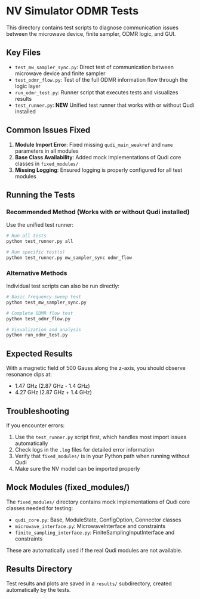 # NV Simulator ODMR Tests

This directory contains test scripts to diagnose communication issues between the microwave device, finite sampler, ODMR logic, and GUI.

## Key Files

- `test_mw_sampler_sync.py`: Direct test of communication between microwave device and finite sampler
- `test_odmr_flow.py`: Test of the full ODMR information flow through the logic layer
- `run_odmr_test.py`: Runner script that executes tests and visualizes results
- `test_runner.py`: **NEW** Unified test runner that works with or without Qudi installed

## Common Issues Fixed

1. **Module Import Error**: Fixed missing `qudi_main_weakref` and `name` parameters in all modules
2. **Base Class Availability**: Added mock implementations of Qudi core classes in `fixed_modules/`
3. **Missing Logging**: Ensured logging is properly configured for all test modules

## Running the Tests

### Recommended Method (Works with or without Qudi installed)

Use the unified test runner:

```bash
# Run all tests
python test_runner.py all

# Run specific test(s)
python test_runner.py mw_sampler_sync odmr_flow
```

### Alternative Methods

Individual test scripts can also be run directly:

```bash
# Basic frequency sweep test
python test_mw_sampler_sync.py

# Complete ODMR flow test
python test_odmr_flow.py

# Visualization and analysis
python run_odmr_test.py
```

## Expected Results

With a magnetic field of 500 Gauss along the z-axis, you should observe resonance dips at:
- 1.47 GHz (2.87 GHz - 1.4 GHz)
- 4.27 GHz (2.87 GHz + 1.4 GHz)

## Troubleshooting

If you encounter errors:

1. Use the `test_runner.py` script first, which handles most import issues automatically
2. Check logs in the `.log` files for detailed error information
3. Verify that `fixed_modules/` is in your Python path when running without Qudi
4. Make sure the NV model can be imported properly

## Mock Modules (fixed_modules/)

The `fixed_modules/` directory contains mock implementations of Qudi core classes needed for testing:

- `qudi_core.py`: Base, ModuleState, ConfigOption, Connector classes
- `microwave_interface.py`: MicrowaveInterface and constraints
- `finite_sampling_interface.py`: FiniteSamplingInputInterface and constraints

These are automatically used if the real Qudi modules are not available.

## Results Directory

Test results and plots are saved in a `results/` subdirectory, created automatically by the tests.